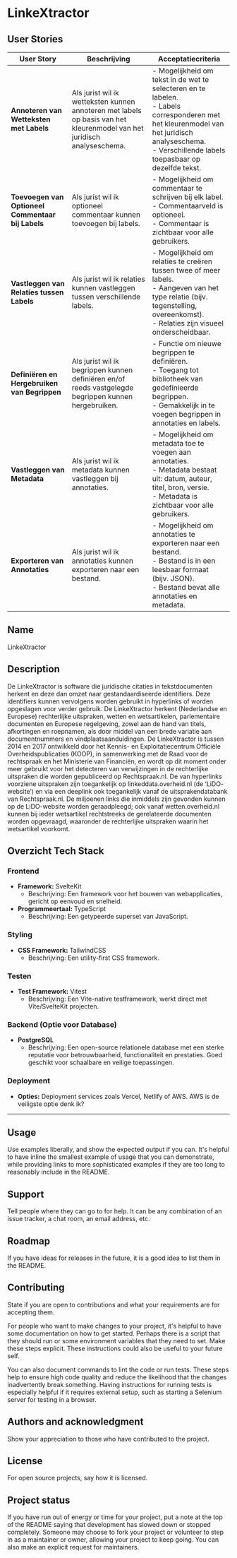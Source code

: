 # LinkeXtractor

## User Stories
| User Story | Beschrijving | Acceptatiecriteria                                                                                                                                                                                      |
|------------|--------------|---------------------------------------------------------------------------------------------------------------------------------------------------------------------------------------------------------|
| **Annoteren van Wetteksten met Labels** | Als jurist wil ik wetteksten kunnen annoteren met labels op basis van het kleurenmodel van het juridisch analyseschema. | - Mogelijkheid om tekst in de wet te selecteren en te labelen.<br>- Labels corresponderen met het kleurenmodel van het juridisch analyseschema.<br>- Verschillende labels toepasbaar op dezelfde tekst. |
| **Toevoegen van Optioneel Commentaar bij Labels** | Als jurist wil ik optioneel commentaar kunnen toevoegen bij labels. | - Mogelijkheid om commentaar te schrijven bij elk label.<br>- Commentaarveld is optioneel.<br>- Commentaar is zichtbaar voor alle gebruikers.                                                           |
| **Vastleggen van Relaties tussen Labels** | Als jurist wil ik relaties kunnen vastleggen tussen verschillende labels. | - Mogelijkheid om relaties te creëren tussen twee of meer labels.<br>- Aangeven van het type relatie (bijv. tegenstelling, overeenkomst).<br>- Relaties zijn visueel onderscheidbaar.                   |
| **Definiëren en Hergebruiken van Begrippen** | Als jurist wil ik begrippen kunnen definiëren en/of reeds vastgelegde begrippen kunnen hergebruiken. | - Functie om nieuwe begrippen te definiëren.<br>- Toegang tot bibliotheek van gedefinieerde begrippen.<br>- Gemakkelijk in te voegen begrippen in annotaties en labels.                                 |
| **Vastleggen van Metadata** | Als jurist wil ik metadata kunnen vastleggen bij annotaties. | - Mogelijkheid om metadata toe te voegen aan annotaties.<br>- Metadata bestaat uit: datum, auteur, titel, bron, versie.<br>- Metadata is zichtbaar voor alle gebruikers.                                |
| **Exporteren van Annotaties** | Als jurist wil ik annotaties kunnen exporteren naar een bestand. | - Mogelijkheid om annotaties te exporteren naar een bestand.<br>- Bestand is in een leesbaar formaat (bijv. JSON).<br>- Bestand bevat alle annotaties en metadata.                                      |


## Name
LinkeXtractor

## Description
De LinkeXtractor is software die juridische citaties in tekstdocumenten herkent en deze dan omzet
naar gestandaardiseerde identifiers. Deze identifiers kunnen vervolgens worden gebruikt in
hyperlinks of worden opgeslagen voor verder gebruik. De LinkeXtractor herkent (Nederlandse en
Europese) rechterlijke uitspraken, wetten en wetsartikelen, parlementaire documenten en Europese
regelgeving, zowel aan de hand van titels, afkortingen en roepnamen, als door middel van een brede
variatie aan documentnummers en vindplaatsaanduidingen.
De LinkeXtractor is tussen 2014 en 2017 ontwikkeld door het Kennis- en Exploitatiecentrum Officiële
Overheidspublicaties (KOOP), in samenwerking met de Raad voor de rechtspraak en het Ministerie
van Financiën, en wordt op dit moment onder meer gebruikt voor het detecteren van verwijzingen
in de rechterlijke uitspraken die worden gepubliceerd op Rechtspraak.nl.
De van hyperlinks voorziene uitspraken zijn toegankelijk op linkeddata.overheid.nl (de ‘LiDO-
website’) en via een deeplink ook toegankelijk vanaf de uitsprakendatabank van Rechtspraak.nl.
De miljoenen links die inmiddels zijn gevonden kunnen op de LiDO-website worden geraadpleegd;
ook vanaf wetten.overheid.nl kunnen bij ieder wetsartikel rechtstreeks de gerelateerde documenten
worden opgevraagd, waaronder de rechterlijke uitspraken waarin het wetsartikel voorkomt.


## Overzicht Tech Stack

### Frontend
- **Framework:** SvelteKit
    - Beschrijving: Een framework voor het bouwen van webapplicaties, gericht op eenvoud en snelheid.
- **Programmeertaal:** TypeScript
    - Beschrijving: Een getypeerde superset van JavaScript.

### Styling
- **CSS Framework:** TailwindCSS
    - Beschrijving: Een utility-first CSS framework. 

### Testen
- **Test Framework:** Vitest
    - Beschrijving: Een Vite-native testframework, werkt direct met Vite/SvelteKit projecten.

### Backend (Optie voor Database)
- **PostgreSQL**
    - Beschrijving: Een open-source relationele database met een sterke reputatie voor betrouwbaarheid, functionaliteit en prestaties. Goed geschikt voor schaalbare en veilige toepassingen.
### Deployment
- **Opties:** Deployment services zoals Vercel, Netlify of AWS. AWS is de veiligste optie denk ik?


***
## Usage
Use examples liberally, and show the expected output if you can. It's helpful to have inline the smallest example of usage that you can demonstrate, while providing links to more sophisticated examples if they are too long to reasonably include in the README.

## Support
Tell people where they can go to for help. It can be any combination of an issue tracker, a chat room, an email address, etc.

## Roadmap
If you have ideas for releases in the future, it is a good idea to list them in the README.

## Contributing
State if you are open to contributions and what your requirements are for accepting them.

For people who want to make changes to your project, it's helpful to have some documentation on how to get started. Perhaps there is a script that they should run or some environment variables that they need to set. Make these steps explicit. These instructions could also be useful to your future self.

You can also document commands to lint the code or run tests. These steps help to ensure high code quality and reduce the likelihood that the changes inadvertently break something. Having instructions for running tests is especially helpful if it requires external setup, such as starting a Selenium server for testing in a browser.

## Authors and acknowledgment
Show your appreciation to those who have contributed to the project.

## License
For open source projects, say how it is licensed.

## Project status
If you have run out of energy or time for your project, put a note at the top of the README saying that development has slowed down or stopped completely. Someone may choose to fork your project or volunteer to step in as a maintainer or owner, allowing your project to keep going. You can also make an explicit request for maintainers.
